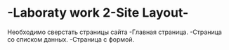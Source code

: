 # -Laboraty work 2-Site Layout-
Необходимо сверстать страницы сайта
-Главная страница.
-Страница со списком данных.
-Страница с формой.
